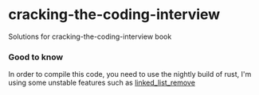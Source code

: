 # cracking-the-coding-interview
Solutions for cracking-the-coding-interview book

### Good to know
In order to compile this code, you need to use the nightly build of rust, I'm using some unstable features such as [linked_list_remove](https://doc.rust-lang.org/stable/std/collections/struct.LinkedList.html#method.remove)
